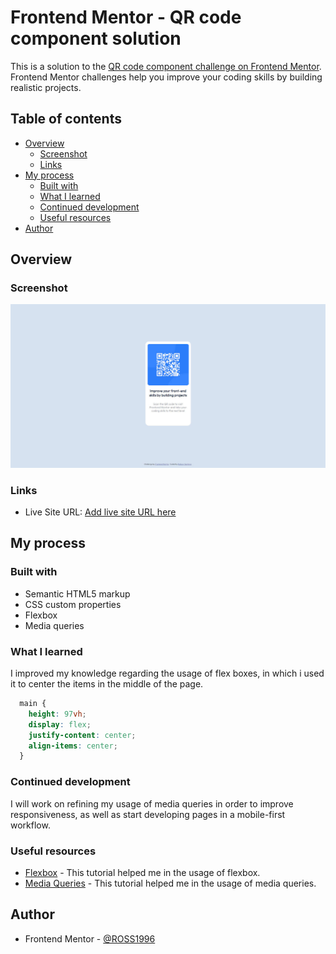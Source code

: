 # Frontend Mentor - QR code component solution

This is a solution to the [QR code component challenge on Frontend Mentor](https://www.frontendmentor.io/challenges/qr-code-component-iux_sIO_H). Frontend Mentor challenges help you improve your coding skills by building realistic projects. 

## Table of contents

- [Overview](#overview)
  - [Screenshot](#screenshot)
  - [Links](#links)
- [My process](#my-process)
  - [Built with](#built-with)
  - [What I learned](#what-i-learned)
  - [Continued development](#continued-development)
  - [Useful resources](#useful-resources)
- [Author](#author)

## Overview

### Screenshot

![](./screenshot.jpg)

### Links

- Live Site URL: [Add live site URL here](https://your-live-site-url.com)

## My process

### Built with

- Semantic HTML5 markup
- CSS custom properties
- Flexbox
- Media queries

### What I learned

I improved my knowledge regarding the usage of flex boxes, in which i used it  to center the items in the middle of the page.

```css
  main {
    height: 97vh;
    display: flex;
    justify-content: center;
    align-items: center;
  }
```

### Continued development

I will work on refining my usage of media queries in order to improve responsiveness, as well as start developing pages in a mobile-first workflow.

### Useful resources

- [Flexbox](https://www.w3schools.com/css/css3_flexbox.asp) - This tutorial helped me in the usage of flexbox.
- [Media Queries](https://www.w3schools.com/css/css_rwd_mediaqueries.asp) - This tutorial helped me in the usage of media queries.


## Author

- Frontend Mentor - [@ROSS1996](https://www.frontendmentor.io/profile/ROSS1996)

